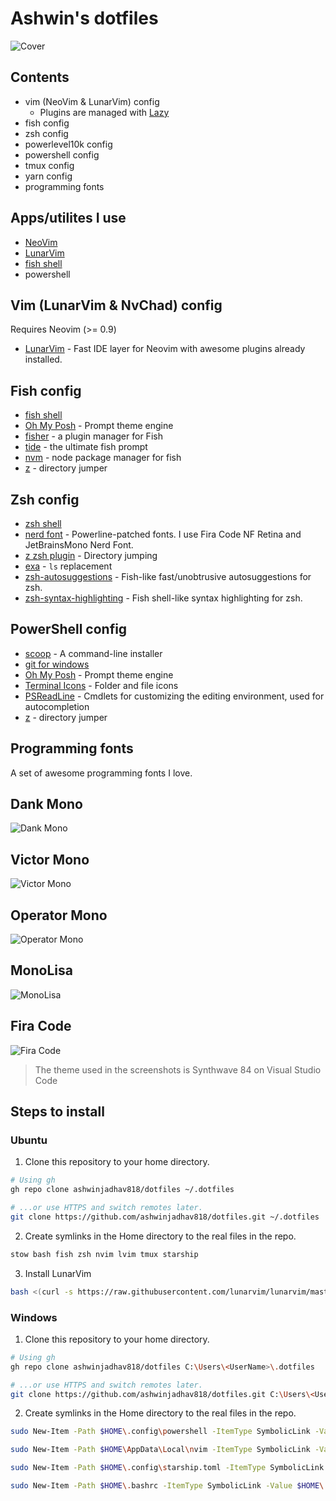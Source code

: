 # Ashwin's dotfiles

![Cover](./assets/cover.png)

## Contents

-  vim (NeoVim & LunarVim) config
   -  Plugins are managed with [Lazy](https://github.com/folke/lazy.nvim.git")
-  fish config
-  zsh config
-  powerlevel10k config
-  powershell config
-  tmux config
-  yarn config
-  programming fonts

## Apps/utilites I use

-  [NeoVim](https://neovim.io)
-  [LunarVim](http://lunarvim.org)
-  [fish shell](https://fishshell.com)
-  powershell

## Vim (LunarVim & NvChad) config

Requires Neovim (>= 0.9)

-  [LunarVim](https://www.lunarvim.org/) - Fast IDE layer for Neovim with awesome plugins already installed.

## Fish config

-  [fish shell](https://fishshell.com/)
-  [Oh My Posh](https://ohmyposh.dev/) - Prompt theme engine
-  [fisher](https://github.com/jorgebucaran/fisher/) - a plugin manager for Fish
-  [tide](https://github.com/IlanCosman/tide/) - the ultimate fish prompt
-  [nvm](https://github.com/jorgebucaran/nvm.fish/) - node package manager for fish
-  [z](https://github.com/jethrokuan/z/) - directory jumper

## Zsh config

-  [zsh shell](https://ohmyz.sh/)
-  [nerd font](https://www.nerdfonts.com/) - Powerline-patched fonts. I use Fira Code NF Retina and JetBrainsMono Nerd Font.
-  [z zsh plugin](https://github.com/agkozak/zsh-z) - Directory jumping
-  [exa](https://the.exa.website/) - `ls` replacement
-  [zsh-autosuggestions](https://github.com/zsh-users/zsh-autosuggestions) - Fish-like fast/unobtrusive autosuggestions for zsh.
-  [zsh-syntax-highlighting](https://github.com/zsh-users/zsh-syntax-highlighting) - Fish shell-like syntax highlighting for zsh.

## PowerShell config

-  [scoop](https://scoop.sh/) - A command-line installer
-  [git for windows](https://gitforwindows.org/)
-  [Oh My Posh](https://ohmyposh.dev/) - Prompt theme engine
-  [Terminal Icons](https://github.com/devblackops/Terminal-Icons) - Folder and file icons
-  [PSReadLine](https://docs.microsoft.com/en-us/powershell/module/psreadline/) - Cmdlets for customizing the editing environment, used for autocompletion
-  [z](https://www.powershellgallery.com/packages/z) - directory jumper

## Programming fonts

A set of awesome programming fonts I love.

## Dank Mono

![Dank Mono](./assets/Dank%20Mono.png)

## Victor Mono

![Victor Mono](./assets/Victor%20Mono.png)

## Operator Mono

![Operator Mono](./assets/Operator%20Mono.png)

## MonoLisa

![MonoLisa](./assets/MonoLisa.png)

## Fira Code

![Fira Code](./assets/Fira%20Code.png)

> The theme used in the screenshots is Synthwave 84 on Visual Studio Code

## Steps to install

### Ubuntu

1. Clone this repository to your home directory.

```bash
# Using gh
gh repo clone ashwinjadhav818/dotfiles ~/.dotfiles

# ...or use HTTPS and switch remotes later.
git clone https://github.com/ashwinjadhav818/dotfiles.git ~/.dotfiles
```

2. Create symlinks in the Home directory to the real files in the repo.

```bash
stow bash fish zsh nvim lvim tmux starship
```

3. Install LunarVim

```bash
bash <(curl -s https://raw.githubusercontent.com/lunarvim/lunarvim/master/utils/installer/install.sh)
```

### Windows

1. Clone this repository to your home directory.

```bash
# Using gh
gh repo clone ashwinjadhav818/dotfiles C:\Users\<UserName>\.dotfiles

# ...or use HTTPS and switch remotes later.
git clone https://github.com/ashwinjadhav818/dotfiles.git C:\Users\<UserName>\.dotfiles
```

2. Create symlinks in the Home directory to the real files in the repo.

```bash
sudo New-Item -Path $HOME\.config\powershell -ItemType SymbolicLink -Value $HOME\.dotfiles\.config\powershell\

sudo New-Item -Path $HOME\AppData\Local\nvim -ItemType SymbolicLink -Value $HOME\.dotfiles\.config\nvim\

sudo New-Item -Path $HOME\.config\starship.toml -ItemType SymbolicLink -Value $HOME\.dotfiles\.config\starhsip\starship.toml

sudo New-Item -Path $HOME\.bashrc -ItemType SymbolicLink -Value $HOME\.dotfiles\.config\bash\.bashrc
```
